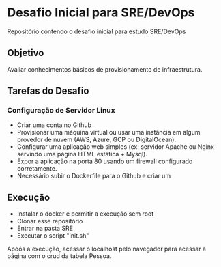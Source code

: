 # Desafio Inicial para SRE/DevOps

Repositório contendo o desafio inicial para estudo SRE/DevOps

## Objetivo
Avaliar conhecimentos básicos de provisionamento de infraestrutura.

## Tarefas do Desafio

### Configuração de Servidor Linux
- Criar uma conta no Github
- Provisionar uma máquina virtual ou usar uma instância em algum provedor de nuvem (AWS, Azure, GCP ou DigitalOcean).
- Configurar uma aplicação web simples (ex: servidor Apache ou Nginx servindo uma página HTML estática + Mysql).
- Expor a aplicação na porta 80 usando um firewall configurado corretamente.
- Necessário subir o Dockerfile para o Github e criar um

## Execução
- Instalar o docker e permitir a execução sem root
- Clonar esse repositório
- Entrar na pasta SRE
- Executar o script "init.sh"

Apoós a execução, acessar o localhost pelo navegador para acessar a página com o crud da tabela Pessoa.  

